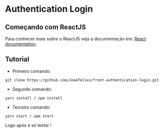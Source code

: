# Authentication Login 

## Começando com ReactJS

Para conhecer mais sobre o ReactJS veja a documentação em: [React documentation](https://reactjs.org/).

## Tutorial

* Primeiro comando: 
```
git clone https://github.com/JoaoFelixx/front-authentication-login.git
```

* Segundo comando: 
```
yarn install / npm install  
``` 

* Terceiro comando: 
```
yarn start / npm start  
``` 

Logo após é só testar !